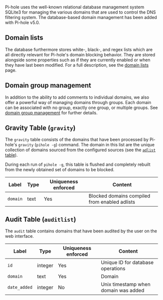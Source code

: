 Pi-hole uses the well-known relational database management system SQLite3 for managing the various domains that are used to control the DNS filtering system. The database-based domain management has been added with Pi-hole v5.0.

## Domain lists
The database furthermore stores white-, black-, and regex lists which are all directly relevant for Pi-hole's domain blocking behavior. They are stored alongside some properties such as if they are currently enabled or when they have last been modified. For a full description, see the [domain lists](gravity-lists.md) page.

## Domain group management
In addition to the ability to add comments to individual domains, we also offer a powerful way of managing domains through groups. Each domain can be associated with no group, exactly one group, or multiple groups. See [domain group management](gravity-groups.md) for further details.

## Gravity Table (`gravity`)
The `gravity` table consists of the domains that have been processed by Pi-hole's `gravity` (`pihole -g`) command. The domain in this list are the unique collection of domains sourced from the configured sources (see the [`adlist` table](gravity-lists.md#adlists-table)).

During each run of `pihole -g`, this table is flushed and completely rebuilt from the newly obtained set of domains to be blocked.

Label | Type | Uniqueness enforced | Content
----- | ---- | ------------------- | --------
`domain` | text | Yes | Blocked domains compiled from enabled adlists

## Audit Table (`auditlist`)
The `audit` table contains domains that have been audited by the user on the web interface.

Label | Type | Uniqueness enforced | Content
----- | ---- | ------------------- | --------
`id` | integer | Yes | Unique ID for database operations
`domain` | text | Yes | Domain
`date_added` | integer | No | Unix timestamp when domain was added
